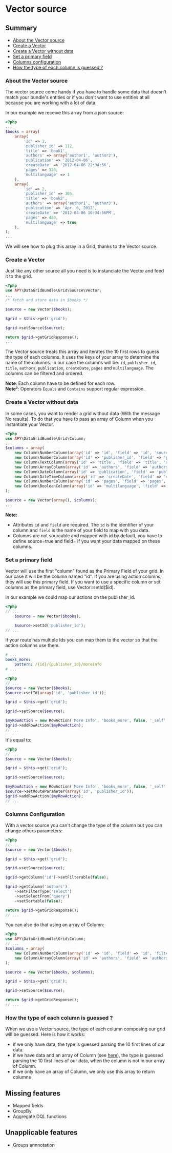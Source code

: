 Vector source
=============

## Summary

 * [About the Vector source](#about)
 * [Create a Vector](#usage)
 * [Create a Vector without data](#nodata)
 * [Set a primary field](#set_id)
 * [Columns configuration](#columns_configuration)
 * [How the type of each column is guessed ?](#guess)

### About the Vector source

The vector source come handy if you have to handle some data that doesn't match your bundle's entities or if you don't want to use entities at all because you are working with a lot of data.

In our example we receive this array from a json source:

```php
<?php
...
$books = array(
    array(
        'id' => 1,
        'publisher_id' => 112,
        'title' => 'book1',
        'authors' => array('author1', 'author2'),
        'publication' => '2012-04-06',
        'createDate' => '2012-04-06 22:34:56',
        'pages' => 320,
        'multilanguage' => 1
    ),
    array(
        'id' => 2,
        'publisher_id' => 105,
        'title' => 'book2',
        'authors' => array('author1', 'author3'),
        'publication' => 'Apr. 6, 2012',
        'createDate' => '2012-04-06 10:34:56PM',
        'pages' => 480,
        'multilanguage' => true
    ),
);
...
```

We will see how to plug this array in a Grid, thanks to the Vector source.

### Create a Vector

Just like any other source all you need is to instanciate the Vector and feed it to the grid.

```php
<?php
use APY\DataGridBundle\Grid\Source\Vector;
...
/* fetch and store data in $books */

$source = new Vector($books);

$grid = $this->get('grid');

$grid->setSource($source);

return $grid->getGridResponse();
...
```

The Vector source treats this array and iterates the 10 first rows to guess the type of each columns. It uses the keys of your array to determine the name of the columns. In our case the columns will be: `id`, `publisher_id`, `title`, `authors`, `publication`, `createDate`, `pages` and `multilanguage`. The columns can be filtered and ordered.

**Note**: Each column have to be defined for each row.  
**Note²**: Operators `Equals` and `Contains` support regular expression.

### Create a Vector without data

In some cases, you want to render a grid without data (With the message No results). To do that you have to pass an array of Column when you instantiate your Vector.

```php
<?php
use APY\DataGridBundle\Grid\Column;
...
$columns = array(
    new Column\NumberColumn(array('id' => 'id', 'field' => 'id', 'source' => true, 'primary' => true, 'title' => 'id')),
    new Column\NumberColumn(array('id' => 'publisher_id', 'field' => 'publisher_id', 'source' => true, 'title' => 'Publication id')),
    new Column\TextColumn(array('id' => 'title', 'field' => 'title', 'source' => true, 'title' => 'Title')),
    new Column\ArrayColumn(array('id' => 'authors', 'field' => 'authors', 'source' => true, 'title' => 'Authors')),
    new Column\DateColumn(array('id' => 'publication', 'field' => 'publication', 'source' => true, 'title' => 'Publication Date', 'format' => 'd/m/Y')),
    new Column\DateTimeColumn(array('id' => 'createDate', 'field' => 'createDate', 'source' => true, 'title' => 'Creation Date', 'format' => 'd/m/Y H:i:s')),
    new Column\NumberColumn(array('id' => 'pages', 'field' => 'pages', 'source' => true, 'title' => 'Number of pages')),
    new Column\BooleanColumn(array('id' => 'multilanguage', 'field' => 'multilanguage', 'source' => true, 'title' => 'Multilanguage')),
);

$source = new Vector(array(), $columns);
...
```

**Note:**

* Attributes `id` and `field` are required. The `id` is the identifier of your column and `field` is the name of your field to map with you data.
* Columns are not sourcable and mapped with id by default, you have to define source=true and field=<id> if you want your data mapped on these columns.

### Set a primary field

Vector will use the first "column" found as the Primary Field of your grid. In our case it will be the column named "id". If you are using action columns, they will use this primary field. If you want to use a specific column or set columns as the primary field, use Vector::setId($id).

In our example we could map our actions on the publisher_id.

```php
<?php
// ...
    $source = new Vector($books);

    $source->setId('publisher_id');
// ...
```

If your route has multiple Ids you can map them to the vector so that the action columns use them.

```yml
# ...
books_more:
    pattern: /{id}/{publisher_id}/moreinfo
# ...
```

```php
<?php
// ...
$source = new Vector($books);
$source->setId(array('id', 'publisher_id'));

$grid = $this->get('grid');

$grid->setSource($source);

$myRowAction = new RowAction('More Info', 'books_more', false, '_self', array('class' => 'show'));
$grid->addRowAction($myRowAction);
// ...
```

It's equal to:

```php
<?php
// ...
$source = new Vector($books);

$grid = $this->get('grid');

$grid->setSource($source);

$myRowAction = new RowAction('More Info', 'books_more', false, '_self', array('class' => 'show'));
$source->setRouteParameter(array('id', 'publisher_id'));
$grid->addRowAction($myRowAction);
// ...
```

### Columns Configuration

With a vector source you can't change the type of the column but you can change others parameters:

```php
<?php
// ...
$source = new Vector($books);

$grid = $this->get('grid');

$grid->setSource($source);

$grid->getColumn('id')->setFilterable(false);

$grid->getColumn('authors')
    ->setFilterType('select')
    ->setSelectFrom('query')
    ->setSortable(false);

return $grid->getGridResponse();
// ...
```

<a name="columns_configuration_2"/>

You can also do that using an array of Column:

```php
<?php
use APY\DataGridBundle\Grid\Column;
// ...
$columns = array(
    new Column\NumberColumn(array('id' => 'id', 'field' => 'id', 'filterable' => true, 'source' => true)),
    new Column\ArrayColumn(array('id' => 'authors', 'field' => 'authors', 'source' => true, 'filter' => 'select', 'selectFrom' => 'query', 'sortable' => false))
);

$source = new Vector($books, $columns);

$grid = $this->get('grid');

$grid->setSource($source);

return $grid->getGridResponse();
// ...
```

### How the type of each column is guessed ?

When we use a Vector source, the type of each column composing our grid will be guessed. Here is how it works:
- if we only have data, the type is guessed parsing the 10 first lines of our data.
- if we have data and an array of Column (see [here](#columns_configuration_2)), the type is guessed parsing the 10 first lines of our data, when the column is not in our array of Column.
- if we only have an array of Column, we only use this array to return columns


## Missing features

* Mapped fields
* GroupBy
* Aggregate DQL functions

## Unapplicable features

* Groups annnotation
